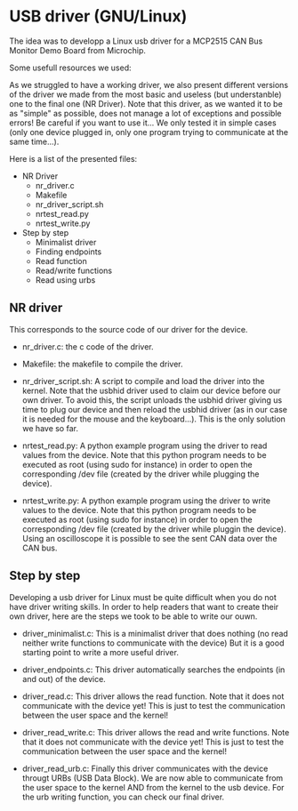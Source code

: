 # USB driver (GNU/Linux)

The idea was to developp a Linux usb driver for a MCP2515 CAN Bus Monitor Demo Board from Microchip. 

Some usefull resources we used:

As we struggled to have a working driver, we also present different versions of the driver we made from the most basic and useless (but understanble) one to the final one (NR Driver). Note that this driver, as we wanted it to be as "simple" as possible, does not manage a lot of exceptions and possible errors! Be careful if you want to use it... We only tested it in simple cases (only one device plugged in, only one program trying to communicate at the same time...).

Here is a list of the presented files: 

* NR Driver
    * nr_driver.c
    * Makefile
    * nr_driver_script.sh
    * nrtest_read.py
    * nrtest_write.py
* Step by step
    * Minimalist driver
    * Finding endpoints
    * Read function
    * Read/write functions
    * Read using urbs


## NR driver

This corresponds to the source code of our driver for the device.

* nr_driver.c: the c code of the driver.

* Makefile: the makefile to compile the driver.

* nr_driver_script.sh: A script to compile and load the driver into the kernel. Note that the usbhid driver used to claim our device before our own driver. To avoid this, the script unloads the usbhid driver giving us time to plug our device and then reload the usbhid driver (as in our case it is needed for the mouse and the keyboard...). This is the only solution we have so far.

* nrtest_read.py: A python example program using the driver to read values from the device. Note that this python program needs to be executed as root (using sudo for instance) in order to open the corresponding /dev file (created by the driver while plugging the device).

* nrtest_write.py: A python example program using the driver to write values to the device. Note that this python program needs to be executed as root (using sudo for instance) in order to open the corresponding /dev file (created by the driver while pluggin the device). Using an oscilloscope it is possible to see the sent CAN data over the CAN bus. 


## Step by step

Developing a usb driver for Linux must be quite difficult when you do not have driver writing skills. In order to help readers that want to create their own driver, here are the steps we took to be able to write our ouwn.

* driver_minimalist.c: This is a minimalist driver that does nothing (no read neither write functions to communicate with the device) But it is a good starting point to write a more useful driver.

* driver_endpoints.c: This driver automatically searches the endpoints (in and out) of the device.

* driver_read.c: This driver allows the read function. Note that it does not communicate with the device yet! This is just to test the communication between the user space and the kernel!

* driver_read_write.c: This driver allows the read and write functions. Note that it does not communicate with the device yet! This is just to test the communication between the user space and the kernel!

* driver_read_urb.c: Finally this driver communicates with the device througt URBs (USB Data Block). We are now able to communicate from the user space to the kernel AND from the kernel to the usb device. For the urb writing function, you can check our final driver.

